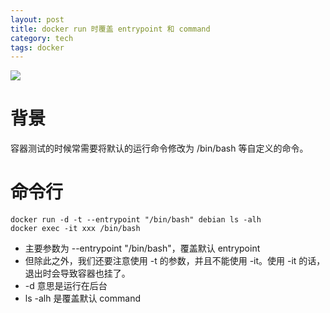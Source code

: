 ```yaml
---
layout: post
title: docker run 时覆盖 entrypoint 和 command
category: tech
tags: docker
---
```

![](https://cdn.kelu.org/blog/tags/docker.jpg)

# 背景

容器测试的时候常需要将默认的运行命令修改为 /bin/bash 等自定义的命令。



# 命令行

```
docker run -d -t --entrypoint "/bin/bash" debian ls -alh
docker exec -it xxx /bin/bash
```

* 主要参数为 --entrypoint "/bin/bash"，覆盖默认 entrypoint
* 但除此之外，我们还要注意使用 -t 的参数，并且不能使用 -it。使用 -it 的话，退出时会导致容器也挂了。
* -d 意思是运行在后台
* ls -alh 是覆盖默认 command

